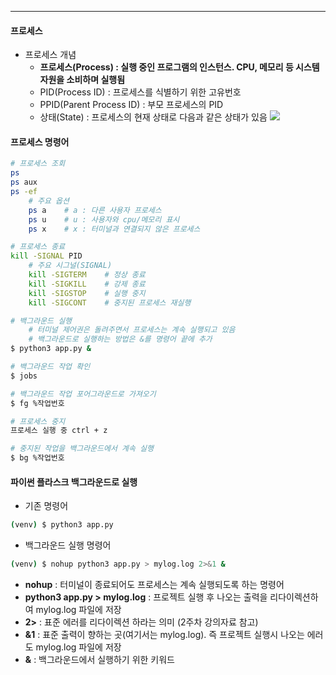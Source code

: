 
---
#### 프로세스
- 프로세스 개념 
	- **프로세스(Process) : 실행 중인 프로그램의 인스턴스. CPU, 메모리 등 시스템 자원을 소비하며 실행됨** 
	- PID(Process ID) : 프로세스를 식별하기 위한 고유번호 
	- PPID(Parent Process ID) : 부모 프로세스의 PID 
	- 상태(State) : 프로세스의 현재 상태로 다음과 같은 상태가 있음
		![](../../../../image/Pasted%20image%2020250109115702.png)
#### 프로세스 명령어
```bash
# 프로세스 조회
ps
ps aux
ps -ef
	# 주요 옵션
	ps a    # a : 다른 사용자 프로세스
	ps u    # u : 사용자와 cpu/메모리 표시
	ps x    # x : 터미널과 연결되지 않은 프로세스

# 프로세스 종료
kill -SIGNAL PID
	# 주요 시그널(SIGNAL)
	kill -SIGTERM    # 정상 종료
	kill -SIGKILL    # 강제 종료
	kill -SIGSTOP    # 실행 중지
	kill -SIGCONT    # 중지된 프로세스 재실행

# 백그라운드 실행 
	# 터미널 제어권은 돌려주면서 프로세스는 계속 실행되고 있음 
	# 백그라운드로 실행하는 방법은 &를 명령어 끝에 추가
$ python3 app.py &

# 백그라운드 작업 확인
$ jobs    

# 백그라운드 작업 포어그라운드로 가져오기
$ fg %작업번호

# 프로세스 중지
프로세스 실행 중 ctrl + z

# 중지된 작업을 백그라운드에서 계속 실행
$ bg %작업번호
```

#### 파이썬 플라스크 백그라운드로 실행
- 기존 명령어 
```bash
(venv) $ python3 app.py 
```

- 백그라운드 실행 명령어 
```bash
(venv) $ nohup python3 app.py > mylog.log 2>&1 & 
```
- **nohup** : 터미널이 종료되어도 프로세스는 계속 실행되도록 하는 명령어 
- **python3 app.py > mylog.log** : 프로젝트 실행 후 나오는 출력을 리다이렉션하여 mylog.log 파일에 저장 
- **2>** : 표준 에러를 리다이렉션 하라는 의미 (2주차 강의자료 참고) 
- **&1** : 표준 출력이 향하는 곳(여기서는 mylog.log). 즉 프로젝트 실행시 나오는 에러도 mylog.log 파일에 저장 
- **&** : 백그라운드에서 실행하기 위한 키워드